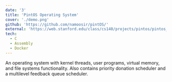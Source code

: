 ```yaml
---
date: '3'
title: 'PintOS Operating System'
cover: './demo.png'
github: 'https://github.com/namoosir/pintOS/'
external: 'https://web.stanford.edu/class/cs140/projects/pintos/pintos_1.html'
tech:
  - C
  - Assembly
  - Docker
---
```


An operating system with kernel threads, user programs, virtual memory, and file systems functionality. Also contains priority donation scheduler and a multilevel feedback queue scheduler.
